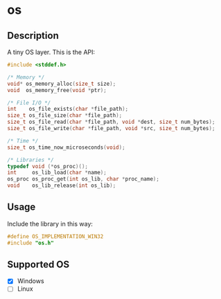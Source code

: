 # os

## Description

A tiny OS layer. This is the API:

```c
#include <stddef.h>

/* Memory */
void* os_memory_alloc(size_t size);
void  os_memory_free(void *ptr);

/* File I/O */
int    os_file_exists(char *file_path);
size_t os_file_size(char *file_path);
size_t os_file_read(char *file_path, void *dest, size_t num_bytes);
size_t os_file_write(char *file_path, void *src, size_t num_bytes);

/* Time */
size_t os_time_now_microseconds(void);

/* Libraries */
typedef void (*os_proc)();
int     os_lib_load(char *name);
os_proc os_proc_get(int os_lib, char *proc_name);
void    os_lib_release(int os_lib);
```

## Usage

Include the library in this way:

```c
#define OS_IMPLEMENTATION_WIN32
#include "os.h"
```

## Supported OS

- [x] Windows
- [ ] Linux
